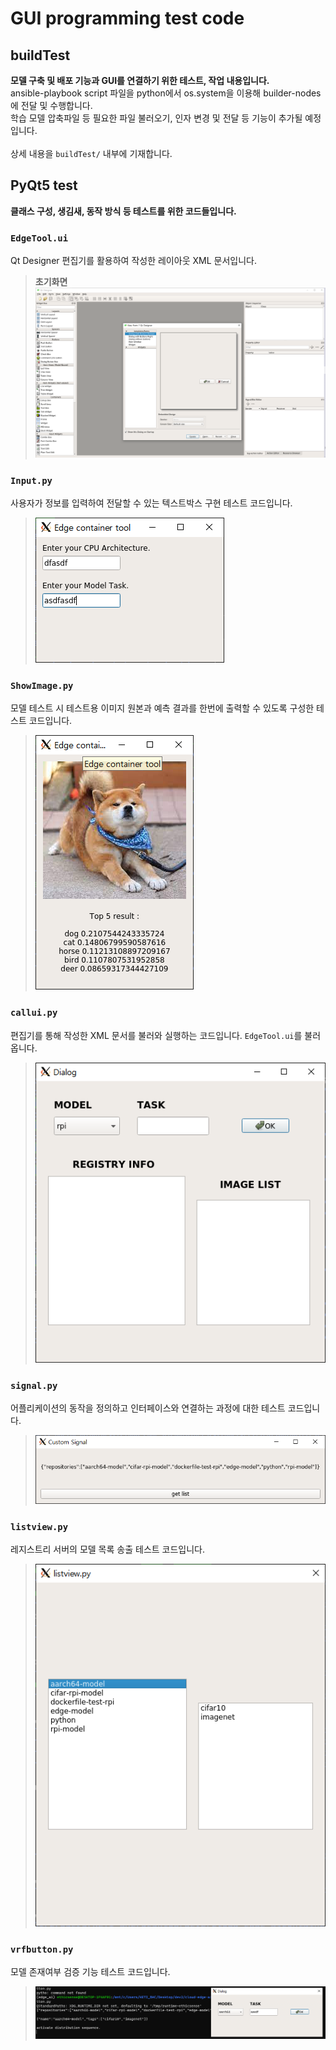 # GUI programming test code

## buildTest
**모델 구축 및 배포 기능과 GUI를 연결하기 위한 테스트, 작업 내용입니다.**<br>
ansible-playbook script 파일을 python에서 os.system을 이용해 builder-nodes에 전달 및 수행합니다.<br>
학습 모델 압축파일 등 필요한 파일 불러오기, 인자 변경 및 전달 등 기능이 추가될 예정입니다.<br>
<br>
상세 내용을 ```buildTest/``` 내부에 기재합니다.


## PyQt5 test
**클래스 구성, 생김새, 동작 방식 등 테스트를 위한 코드들입니다.**

### ```EdgeTool.ui```
Qt Designer 편집기를 활용하여 작성한 레이아웃 XML 문서입니다.
>**초기화면**
![](./img4doc/designer.png)

### ```Input.py```
사용자가 정보를 입력하여 전달할 수 있는 텍스트박스 구현 테스트 코드입니다.
>![](./img4doc/input.png)

### ```ShowImage.py```
모델 테스트 시 테스트용 이미지 원본과 예측 결과를 한번에 출력할 수 있도록 구성한 테스트 코드입니다.
>![](./img4doc/pred.png)

### ```callui.py```
편집기를 통해 작성한 XML 문서를 불러와 실행하는 코드입니다. ```EdgeTool.ui```를 불러옵니다.
>![](./img4doc/callui.png)

### ```signal.py```
어플리케이션의 동작을 정의하고 인터페이스와 연결하는 과정에 대한 테스트 코드입니다.
>![](./img4doc/signal.png)

### ```listview.py```
레지스트리 서버의 모델 목록 송출 테스트 코드입니다.
>![](./img4doc/listview.png)

### ```vrfbutton.py```
모델 존재여부 검증 기능 테스트 코드입니다.
>![](./img4doc/vrfbutton.png)
